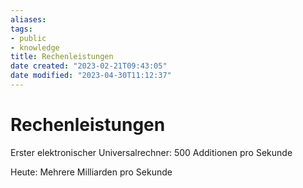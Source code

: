 ```yaml
---
aliases: 
tags: 
- public
- knowledge
title: Rechenleistungen
date created: "2023-02-21T09:43:05"
date modified: "2023-04-30T11:12:37"
---
```


# Rechenleistungen
Erster elektronischer Universalrechner: 500 Additionen pro Sekunde

Heute: Mehrere Milliarden pro Sekunde
